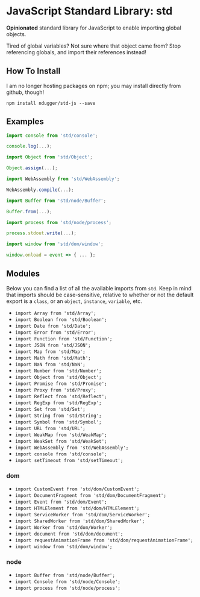 # JavaScript Standard Library: std
**Opinionated** standard library for JavaScript to enable importing global objects.

Tired of global variables? Not sure where that object came from? Stop referencing globals, and import their references instead!

## How To Install
I am no longer hosting packages on npm; you may install directly from github, though!
```
npm install ndugger/std-js --save
```

## Examples
```javascript
import console from 'std/console';

console.log(...);
```

```javascript
import Object from 'std/Object';

Object.assign(...);
```

```javascript
import WebAssembly from 'std/WebAssembly';

WebAssembly.compile(...);
```

```javascript
import Buffer from 'std/node/Buffer';

Buffer.from(...);
```

```javascript
import process from 'std/node/process';

process.stdout.write(...);
```

```javascript
import window from 'std/dom/window';

window.onload = event => { ... };
```

## Modules
Below you can find a list of all the available imports from `std`. 
Keep in mind that imports should be case-sensitive, relative to whether or not 
the default export is a `class`, or an `object`, `instance`, `variable`, etc.

- `import Array from 'std/Array';`
- `import Boolean from 'std/Boolean';`
- `import Date from 'std/Date';`
- `import Error from 'std/Error';`
- `import Function from 'std/Function';`
- `import JSON from 'std/JSON';`
- `import Map from 'std/Map';`
- `import Math from 'std/Math';`
- `import NaN from 'std/NaN';`
- `import Number from 'std/Number';`
- `import Object from 'std/Object';`
- `import Promise from 'std/Promise';`
- `import Proxy from 'std/Proxy';`
- `import Reflect from 'std/Reflect';`
- `import RegExp from 'std/RegExp';`
- `import Set from 'std/Set';`
- `import String from 'std/String';`
- `import Symbol from 'std/Symbol';`
- `import URL from 'std/URL';`
- `import WeakMap from 'std/WeakMap';`
- `import WeakSet from 'std/WeakSet';`
- `import WebAssembly from 'std/WebAssembly';`
- `import console from 'std/console';`
- `import setTimeout from 'std/setTimeout';`

### dom
- `import CustomEvent from 'std/dom/CustomEvent';`
- `import DocumentFragment from 'std/dom/DocumentFragment';`
- `import Event from 'std/dom/Event';`
- `import HTMLElement from 'std/dom/HTMLElement';`
- `import ServiceWorker from 'std/dom/ServiceWorker';`
- `import SharedWorker from 'std/dom/SharedWorker';`
- `import Worker from 'std/dom/Worker';`
- `import document from 'std/dom/document';`
- `import requestAnimationFrame from 'std/dom/requestAnimationFrame';`
- `import window from 'std/dom/window';`

### node
- `import Buffer from 'std/node/Buffer';`
- `import Console from 'std/node/Console';`
- `import process from 'std/node/process';`
